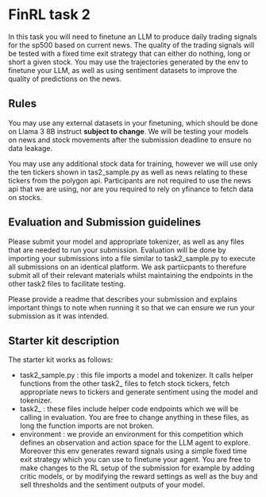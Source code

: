 # FinRL task 2
In this task you will need to finetune an LLM to produce daily trading signals for the sp500 based on current news. The quality of the trading signals will be tested with a fixed time exit strategy that can either do nothing, long or short a given stock. You may use the trajectories generated by the env to finetune your LLM, as well as using sentiment datasets to improve the quality of predictions on the news. 

## Rules
You may use any external datasets in your finetuning, which should be done on Llama 3 8B instruct **subject to change**. We will be testing your models on news and stock movements after the submission deadline to ensure no data leakage.

You may use any additional stock data for training, however we will use only the ten tickers shown in tas2_sample.py as well as news relating to these tickers from the polygon api. Participants are not required to use the news api that we are using, nor are you required to rely on yfinance to fetch data on stocks. 

## Evaluation and Submission guidelines
Please submit your model and appropriate tokenizer, as well as any files that are needed to run your submission. Evaluation will be done by importing your submissions into a file similar to task2_sample.py to execute all submissions on an identical platform. We ask partiicpants to therefure submit all of their relevant materials whilst maintaining the endpoints in the other task2 files to facilitate testing.

Please provide a readme that describes your submission and explains important things to note when running it so that we can ensure we run your submission as it was intended.

## Starter kit description
The starter kit works as follows: 
- task2_sample.py : this file imports a model and tokenizer. It calls helper functions from the other task2_ files to fetch stock tickers, fetch appropriate news to tickers and generate sentiment using the model and tokenizer. 
- task2_<function> : these files include helper code endpoints which we will be calling in evaluation. You are free to change anything in these files, as long the function imports are not broken. 
- environment : we provide an environment for this competition which defines an observation and action space for the LLM agent to explore. Moreover this env generates reward signals using a simple fixed time exit strategy which you can use to finetune your agent. You are free to make changes to the RL setup of the submission for example by adding critic models, or by modifying the reward settings as well as the buy and sell thresholds and the sentiment outputs of your model. 


